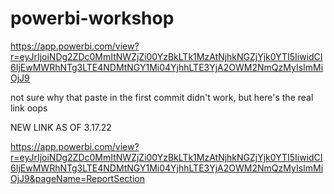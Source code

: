 # powerbi-workshop


https://app.powerbi.com/view?r=eyJrIjoiNDg2ZDc0MmItNWZjZi00YzBkLTk1MzAtNjhkNGZjYjk0YTI5IiwidCI6IjEwMWRhNTg3LTE4NDMtNGY1Mi04YjhhLTE3YjA2OWM2NmQzMyIsImMiOjJ9

not sure why that paste in the first commit didn't work, but here's the real link oops


NEW LINK AS OF 3.17.22

https://app.powerbi.com/view?r=eyJrIjoiNDg2ZDc0MmItNWZjZi00YzBkLTk1MzAtNjhkNGZjYjk0YTI5IiwidCI6IjEwMWRhNTg3LTE4NDMtNGY1Mi04YjhhLTE3YjA2OWM2NmQzMyIsImMiOjJ9&pageName=ReportSection

